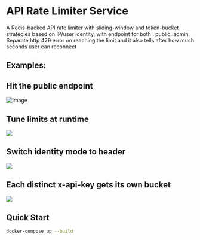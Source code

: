 # API Rate Limiter Service

A Redis-backed API rate limiter with sliding-window and token-bucket strategies based on IP/user identity, with endpoint for both : public, admin.
<br> 
Separate http 429 error on reaching the limit and it also tells after how much seconds user can  reconnect

## Examples: 
<h2> Hit the public endpoint</h2>
<img src="./images/Screenshot 2025-08-15 at 6.04.13 PM.png" alt="Image">
<br>
<h2> Tune limits at runtime</h2>
<img src="./images/Screenshot 2025-08-15 at 6.05.43 PM.png">
<br>
<h2> Switch identity mode to header </h2>
<img src="./images/Screenshot 2025-08-15 at 6.12.07 PM.png">
<br>
<h2> Each distinct x-api-key gets its own bucket </h2>
<img src="./images/Screenshot 2025-08-15 at 6.07.59 PM.png">

## Quick Start
```bash
docker-compose up --build

